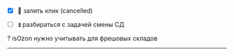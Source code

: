 - [x] 🔺 залить клик (cancelled)
- [ ] ⏫ разбираться с задачей смены СД





? isOzon нужно учитывать для фрешовых складов

---
